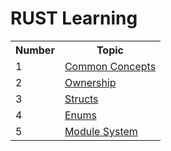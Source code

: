 # RUST Learning

<table>
    <tr>
        <th>Number</th>
        <th>Topic</th>
    </tr>
    <tr>
        <td>1</td>
        <td><a href ="https://github.com/edr3x/RUST-Learning/tree/master/1.common_concepts"> Common Concepts </a></td>
    </tr>
    <tr>
        <td>2</td>
        <td><a href ="https://github.com/edr3x/RUST-Learning/tree/master/2.understanding_ownership"> Ownership</a></td>
    </tr>
    <tr>
        <td>3</td>
        <td><a href ="https://github.com/edr3x/RUST-Learning/tree/master/3.structs"> Structs</a></td>
    </tr>
    <tr>
        <td>4</td>
        <td><a href ="https://github.com/edr3x/RUST-Learning/tree/master/4.enums"> Enums</a></td>
    </tr>
    <tr>
        <td>5</td>
        <td><a href ="https://github.com/edr3x/RUST-Learning/tree/master/5.module_system"> Module System</a></td>
    </tr>
</table>
